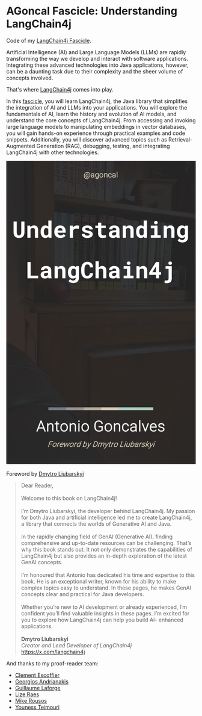 # AGoncal Fascicle: Understanding LangChain4j

Code of my [LangChain4j Fascicle](https://agoncal.teachable.com/p/ebook-understanding-langchain4j).

Artificial Intelligence (AI) and Large Language Models (LLMs) are rapidly transforming the way we develop and interact with software applications.
Integrating these advanced technologies into Java applications, however, can be a daunting task due to their complexity and the sheer volume of concepts involved.

That's where [LangChain4j](https://github.com/langchain4j/langchain4j) comes into play.

In this [fascicle](https://agoncal.teachable.com), you will learn LangChain4j, the Java library that simplifies the integration of AI and LLMs into your applications.
You will explore the fundamentals of AI, learn the history and evolution of AI models, and understand the core concepts of LangChain4j.
From accessing and invoking large language models to manipulating embeddings in vector databases, you will gain hands-on experience through practical examples and code snippets.
Additionally, you will discover advanced topics such as Retrieval-Augmented Generation (RAG), debugging, testing, and integrating LangChain4j with other technologies.

[![LangChain4j](https://github.com/agoncal/agoncal-fascicle-langchain4j/blob/main/cover.jpg)](https://agoncal.teachable.com/p/ebook-understanding-langchain4j)

Foreword by [Dmytro Liubarskyi](https://www.linkedin.com/in/dmytro-liubarskyi)

> Dear Reader,
<br/><br/>
Welcome to this book on LangChain4j!
<br/><br/>
I’m Dmytro Liubarskyi, the developer behind LangChain4j. My passion for both Java and artificial
intelligence led me to create LangChain4j, a library that connects the worlds of Generative AI and
Java.
<br/><br/>
In the rapidly changing field of GenAI (Generative AI), finding comprehensive and up-to-date
resources can be challenging. That’s why this book stands out. It not only demonstrates the
capabilities of LangChain4j but also provides an in-depth exploration of the latest GenAI concepts.
<br/><br/>
I’m honoured that Antonio has dedicated his time and expertise to this book. He is an exceptional
writer, known for his ability to make complex topics easy to understand. In these pages, he makes
GenAI concepts clear and practical for Java developers.
<br/><br/>
Whether you’re new to AI development or already experienced, I’m confident you’ll find valuable
insights in these pages. I’m excited for you to explore how LangChain4j can help you build AI-
enhanced applications.
<br/><br/>
**Dmytro Liubarskyi**  
_Creator and Lead Developer of LangChain4j_  
https://x.com/langchain4j

And thanks to my proof-reader team:

* [Clement Escoffier](https://www.linkedin.com/in/clementescoffier/)
* [Georgios Andrianakis](https://www.linkedin.com/in/georgios-andrianakis/)
* [Guillaume Laforge](https://www.linkedin.com/in/glaforge/)
* [Lize Raes](https://www.linkedin.com/in/lize-raes-a8a34110/)
* [Mike Rousos](https://www.linkedin.com/in/mjrousos/)
* [Youness Teimouri](https://www.linkedin.com/in/youness-teimouri-0a098519/)
